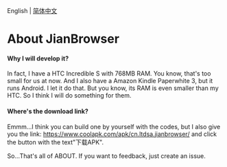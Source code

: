 English | [简体中文](./ABOUT_CN.md)
# About JianBrowser

#### Why I will develop it?

In fact, I have a HTC Incredible S with 768MB RAM. You know, that's too small for us at now. And I also have a Amazon Kindle Paperwhite 3, but it runs Android. I let it do that. But you know, its RAM is even  smaller than my HTC. So I think I will do something for them.

#### Where's the download link?

Emmm...I think you can build one by yourself with the codes, but I also give you the link: https://www.coolapk.com/apk/cn.ltdsa.jianbrowser/ and click the button with the text"下载APK".

So...That's all of ABOUT. If you want to feedback, just create an issue.
